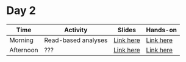 # Day 2

| Time      | Activity            | Slides        | Hands-on      |
|-----------|---------------------|---------------|---------------|
| Morning   | Read-based analyses | [Link here]() | [Link here]() |
| Afternoon | ???                 | [Link here]() | [Link here]() |
